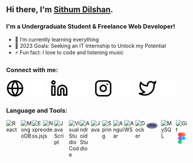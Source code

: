 ## Hi there, I'm [Sithum Dilshan][website].
### I'm a Undergraduate Student & Freelance Web Developer!
- 🌱 I’m currently learning everything 
- 🥅 2023 Goals: Seeking an IT Internship to Unlock my Potential
- ⚡ Fun fact: I love to code and listening music

### Connect with me:

[![website](./img/globe-light.svg)](https://www.sithumdilshan.com//#gh-light-mode-only)
[![website](./img/globe-dark.svg)](https://www.sithumdilshan.com//#gh-dark-mode-only)
&nbsp;&nbsp;&nbsp;
[![website](./img/linkedin-light.svg)](https://www.linkedin.com/in/sithum-dilshan//#gh-light-mode-only)
[![website](./img/linkedin-dark.svg)](https://www.linkedin.com/in/sithum-dilshan//#gh-dark-mode-only)
&nbsp;&nbsp;&nbsp;
[![website](./img/instagram-light.svg)](https://www.instagram.com/__alpha.men__/?igshid=NGExMmI2YTkyZg%3D%3D//#gh-light-mode-only)
[![website](./img/instagram-dark.svg)](https://www.instagram.com/__alpha.men__/?igshid=NGExMmI2YTkyZg%3D%3D//#gh-dark-mode-only)
&nbsp;&nbsp;&nbsp;
[![website](./img/twitter-light.svg)](https://twitter.com/ShanuZaggy//#gh-light-mode-only)
[![website](./img/twitter-dark.svg)](https://twitter.com/ShanuZaggy//#gh-dark-mode-only)


### Language and Tools:

[<img align="left" alt="React" width="30px" src="https://cdn.jsdelivr.net/gh/devicons/devicon/icons/react/react-original.svg" style="padding-right:10px;" />][github]

[<img align="left" alt="MongoDB" width="30px" src="https://cdn.jsdelivr.net/gh/devicons/devicon/icons/mongodb/mongodb-original.svg"/>][github]

[<img align="left" alt="Express.js" width="30px" src="https://cdn.jsdelivr.net/gh/devicons/devicon/icons/express/express-original-wordmark.svg"/>][github]

[<img align="left" alt="Node.js" width="30px" src="https://cdn.jsdelivr.net/gh/devicons/devicon/icons/nodejs/nodejs-original.svg"/>][github]

[<img align="left" alt="JavaScript" width="30px" src="https://cdn.jsdelivr.net/gh/devicons/devicon/icons/javascript/javascript-original.svg" style="padding-right:10px;" />][github]

[<img align="left" alt="Visual Studio Code" width="30px" src="https://cdn.jsdelivr.net/gh/devicons/devicon/icons/vscode/vscode-original.svg"/>][github]

[<img align="left" alt="Android Studio" width="30px" src="https://cdn.jsdelivr.net/gh/devicons/devicon/icons/android/android-original.svg"/>][github]

[<img align="left" alt="Java" width="30px" src="https://cdn.jsdelivr.net/gh/devicons/devicon/icons/java/java-original.svg"/>][github]

[<img align="left" alt="Spring" width="30px" src="https://cdn.jsdelivr.net/gh/devicons/devicon/icons/spring/spring-original.svg"/>][github]

[<img align="left" alt="Angular" width="30px" src="https://cdn.jsdelivr.net/gh/devicons/devicon/icons/angularjs/angularjs-original.svg"/>][github]

[<img align="left" alt="AWS" width="30px" src="https://cdn.jsdelivr.net/gh/devicons/devicon/icons/amazonwebservices/amazonwebservices-original.svg"/>][github]

[<img align="left" alt="Docker" width="30px" src="https://cdn.jsdelivr.net/gh/devicons/devicon/icons/docker/docker-original.svg"/>][github]

[<img align="left" alt="PHP" width="30px" src="https://github.com/devicons/devicon/blob/v2.15.1/icons/php/php-original.svg" style="padding-right:10px;" />][github]

[<img align="left" alt="MySQL" width="30px" src="https://cdn.jsdelivr.net/gh/devicons/devicon/icons/mysql/mysql-original.svg" style="padding-right:10px;" />][github]

[<img align="left" alt="Git" width="30px" src="https://cdn.jsdelivr.net/gh/devicons/devicon/icons/git/git-original.svg" style="padding-right:10px;" />][github]

[<img align="left" alt="Figma" width="30px" src="https://github.com/devicons/devicon/blob/v2.15.1/icons/figma/figma-original.svg" style="padding-right:10px;" />][github]

<br/>
<br/>
<br/>


[website]: https://www.sithumdilshan.com
[linkedin]: https://www.linkedin.com/in/sithum-dilshan
[github]: https://github.com/SithumDilshan28
[instergram]: https://www.instagram.com
